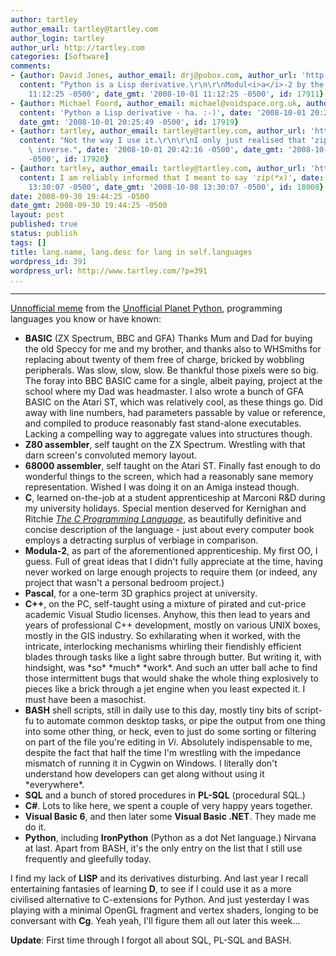 ```yaml
---
author: tartley
author_email: tartley@tartley.com
author_login: tartley
author_url: http://tartley.com
categories: [Software]
comments:
- {author: David Jones, author_email: drj@pobox.com, author_url: 'http://drj11.wordpress.com/',
  content: "Python is a Lisp derivative.\r\n\r\nModul<i>a</i>-2 by the way.", date: '2008-10-01
    11:12:25 -0500', date_gmt: '2008-10-01 11:12:25 -0500', id: 17911}
- {author: Michael Foord, author_email: michael@voidspace.org.uk, author_url: 'http://www.ironpythoninaction.com',
  content: 'Python a Lisp derivative - ha. :-)', date: '2008-10-01 20:25:49 -0500',
  date_gmt: '2008-10-01 20:25:49 -0500', id: 17919}
- {author: tartley, author_email: tartley@tartley.com, author_url: 'http://tartley.com',
  content: "Not the way I use it.\r\n\r\nI only just realised that 'zip' is its own\
    \ inverse.", date: '2008-10-01 20:42:16 -0500', date_gmt: '2008-10-01 20:42:16
    -0500', id: 17920}
- {author: tartley, author_email: tartley@tartley.com, author_url: 'http://tartley.com',
  content: I am reliably informed that I meant to say 'zip(*x)', date: '2008-10-08
    13:30:07 -0500', date_gmt: '2008-10-08 13:30:07 -0500', id: 18008}
date: 2008-09-30 19:44:25 -0500
date_gmt: 2008-09-30 19:44:25 -0500
layout: post
published: true
status: publish
tags: []
title: lang.name, lang.desc for lang in self.languages
wordpress_id: 391
wordpress_url: http://www.tartley.com/?p=391
...
```

---

[Unnofficial meme](http://jtauber.com/blog/) from the [Unofficial Planet
Python](http://www.planetpython.org), programming languages you know or
have known:

-   **BASIC** (ZX Spectrum, BBC and GFA) Thanks Mum and Dad for buying
    the old Speccy for me and my brother, and thanks also to WHSmiths
    for replacing about twenty of them free of charge, bricked by
    wobbling peripherals. Was slow, slow, slow. Be thankful those pixels
    were so big. The foray into BBC BASIC came for a single, albeit
    paying, project at the school where my Dad was headmaster. I also
    wrote a bunch of GFA BASIC on the Atari ST, which was relatively
    cool, as these things go. Did away with line numbers, had parameters
    passable by value or reference, and compiled to produce reasonably
    fast stand-alone executables. Lacking a compelling way to aggregate
    values into structures though.
-   **Z80 assembler**, self taught on the ZX Spectrum. Wrestling with
    that darn screen's convoluted memory layout.
-   **68000 assembler**, self taught on the Atari ST. Finally fast
    enough to do wonderful things to the screen, which had a reasonably
    sane memory representation. Wished I was doing it on an Amiga
    instead though.
-   **C**, learned on-the-job at a student apprenticeship at Marconi R&D
    during my university holidays. Special mention deserved for
    Kernighan and Ritchie [*The C Programming
    Language*](http://en.wikipedia.org/wiki/The_C_Programming_Language_(book)),
    as beautifully definitive and concise description of the language -
    just about every computer book employs a detracting surplus of
    verbiage in comparison.
-   **Modula-2**, as part of the aforementioned apprenticeship. My first
    OO, I guess. Full of great ideas that I didn't fully appreciate at
    the time, having never worked on large enough projects to require
    them (or indeed, any project that wasn't a personal bedroom
    project.)
-   **Pascal**, for a one-term 3D graphics project at university.
-   **C++**, on the PC, self-taught using a mixture of pirated and
    cut-price academic Visual Studio licenses. Anyhow, this then lead to
    years and years of professional C++ development, mostly on various
    UNIX boxes, mostly in the GIS industry. So exhilarating when it
    worked, with the intricate, interlocking mechanisms whirling their
    fiendishly efficient blades through tasks like a light sabre through
    butter. But writing it, with hindsight, was \*so\* \*much\*
    \*work\*. And such an utter ball ache to find those intermittent
    bugs that would shake the whole thing explosively to pieces like a
    brick through a jet engine when you least expected it. I must have
    been a masochist.
-   **BASH** shell scripts, still in daily use to this day, mostly tiny
    bits of script-fu to automate common desktop tasks, or pipe the
    output from one thing into some other thing, or heck, even to just
    do some sorting or filtering on part of the file you're editing in
    *Vi*. Absolutely indispensable to me, despite the fact that half the
    time I'm wrestling with the impedance mismatch of running it in
    Cygwin on Windows. I literally don't understand how developers can
    get along without using it \*everywhere\*.
-   **SQL** and a bunch of stored procedures in **PL-SQL** (procedural
    SQL.)
-   **C\#**. Lots to like here, we spent a couple of very happy years
    together.
-   **Visual Basic 6**, and then later some **Visual Basic .NET**. They
    made me do it.
-   **Python**, including **IronPython** (Python as a dot Net language.)
    Nirvana at last. Apart from BASH, it's the only entry on the list
    that I still use frequently and gleefully today.

I find my lack of **LISP** and its derivatives disturbing. And last year
I recall entertaining fantasies of learning **D**, to see if I could use
it as a more civilised alternative to C-extensions for Python. And just
yesterday I was playing with a minimal OpenGL fragment and vertex
shaders, longing to be conversant with **Cg**. Yeah yeah, I'll figure
them all out later this week...

**Update**: First time through I forgot all about SQL, PL-SQL and BASH.
